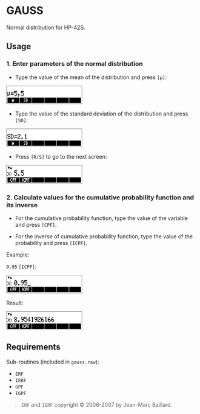 # GAUSS

Normal distribution for HP-42S.

## Usage

### 1. Enter parameters of the normal distribution
* Type the value of the mean of the distribution and press `[µ]`:

<img src="./screenshots/screen2.png" width="200">

* Type the value of the standard deviation of the distribution and press `[SD]`:

<img src="./screenshots/screen1.png" width="200">

* Press `[R/S]` to go to the next screen:

<img src="./screenshots/screen3.png" width="200">

### 2. Calculate values for the cumulative probability function and its inverse

* For the cumulative probability function, type the value of the variable and press `[CPF]`.

* For the inverse of cumulative probability function, type the value of the probability and press `[ICPF]`.

Example:

`0.95` `[ICPF]`:

<img src="./screenshots/screen4.png" width="200">

Result:

<img src="./screenshots/screen5.png" width="200">

## Requirements

Sub-routines (included in `gauss.raw`):
* `ERF`
* `IERF`
* `GPF`
* `IGPF`

> `ERF` and `IERF` copyright © 2006-2007 by Jean-Marc Baillard.